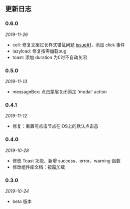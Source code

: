 ## 更新日志

### 0.6.0

*2019-11-26*

- cell: 修复文案过长样式错乱问题 [issue#1](http://git.jd.com/FTF/jm-design/issues/1)，添加 click 事件
- lazyload: 修复按需加载bug
- toast: 添加 duration 为0时不自动关闭

### 0.5.0

*2019-11-13*

- messageBox: 点击蒙层关闭添加 'modal' action

### 0.4.1

*2019-11-12*

- 修复：重置可点击节点在iOS上的默认点击态

### 0.4.0

*2019-10-28*

- 修改 Toast 功能，新增 success、error、warning 函数
- 修改组件库文档：按需加载

### 0.3.0

*2019-10-24*

- beta 版本
